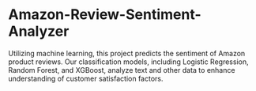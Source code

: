 # Amazon-Review-Sentiment-Analyzer
Utilizing machine learning, this project predicts the sentiment of Amazon product reviews. Our classification models, including Logistic Regression, Random Forest, and XGBoost, analyze text and other data to enhance understanding of customer satisfaction factors.
